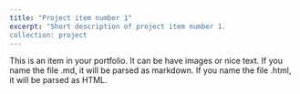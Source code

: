 ```yaml
---
title: "Project item number 1"
excerpt: "Short description of project item number 1.
collection: project
---
```


This is an item in your portfolio. It can be have images or nice text. If you name the file .md, it will be parsed as markdown. If you name the file .html, it will be parsed as HTML. 
